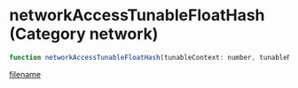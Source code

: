 # networkAccessTunableFloatHash (Category network)

```js
function networkAccessTunableFloatHash(tunableContext: number, tunableName: number, value: floatPtr): Array
```

[filename](networkAccessTunableFloatHash_m.md ':include')